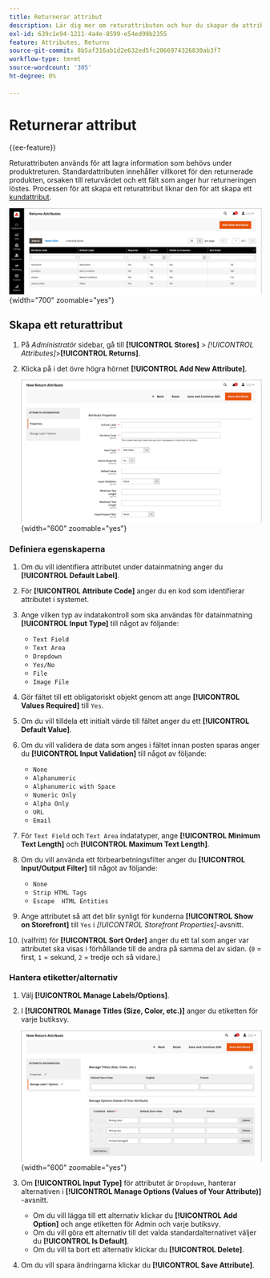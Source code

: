```yaml
---
title: Returnerar attribut
description: Lär dig mer om returattributen och hur du skapar de attribut som behövs för att bearbeta returer på din butik.
exl-id: 639c1e94-1211-4a4e-8599-e54ed99b2355
feature: Attributes, Returns
source-git-commit: 8b5af316ab1d2e632ed5fc2066974326830ab3f7
workflow-type: tm+mt
source-wordcount: '305'
ht-degree: 0%

---
```


# Returnerar attribut

{{ee-feature}}

Returattributen används för att lagra information som behövs under produktreturen. Standardattributen innehåller villkoret för den returnerade produkten, orsaken till returvärdet och ett fält som anger hur returneringen löstes. Processen för att skapa ett returattribut liknar den för att skapa ett [kundattribut](../customers/attribute-properties.md).

![Admin - Returnerar attribut](./assets/attribute-returns.png){width="700" zoomable="yes"}

## Skapa ett returattribut

1. På _Administratör_ sidebar, gå till **[!UICONTROL Stores]** > _[!UICONTROL Attributes]_>**[!UICONTROL Returns]**.

1. Klicka på i det övre högra hörnet **[!UICONTROL Add New Attribute]**.

   ![Ny Retur - attributegenskaper](./assets/attribute-returns-new-properties.png){width="600" zoomable="yes"}

### Definiera egenskaperna

1. Om du vill identifiera attributet under datainmatning anger du **[!UICONTROL Default Label]**.

1. För **[!UICONTROL Attribute Code]** anger du en kod som identifierar attributet i systemet.

1. Ange vilken typ av indatakontroll som ska användas för datainmatning **[!UICONTROL Input Type]** till något av följande:

   - `Text Field`
   - `Text Area`
   - `Dropdown`
   - `Yes/No`
   - `File`
   - `Image File`

1. Gör fältet till ett obligatoriskt objekt genom att ange **[!UICONTROL Values Required]** till `Yes`.

1. Om du vill tilldela ett initialt värde till fältet anger du ett **[!UICONTROL Default Value]**.

1. Om du vill validera de data som anges i fältet innan posten sparas anger du **[!UICONTROL Input Validation]** till något av följande:

   - `None`
   - `Alphanumeric`
   - `Alphanumeric with Space`
   - `Numeric Only`
   - `Alpha Only`
   - `URL`
   - `Email`

1. För `Text Field` och `Text Area` indatatyper, ange **[!UICONTROL Minimum Text Length]** och **[!UICONTROL Maximum Text Length]**.

1. Om du vill använda ett förbearbetningsfilter anger du **[!UICONTROL Input/Output Filter]** till något av följande:

   - `None`
   - `Strip HTML Tags`
   - `Escape  HTML Entities`

1. Ange attributet så att det blir synligt för kunderna **[!UICONTROL Show on Storefront]** till `Yes` i _[!UICONTROL Storefront Properties]_-avsnitt.

1. (valfritt) för **[!UICONTROL Sort Order]** anger du ett tal som anger var attributet ska visas i förhållande till de andra på samma del av sidan. (`0` = first, `1` = sekund, `2` = tredje och så vidare.)

### Hantera etiketter/alternativ

1. Välj **[!UICONTROL Manage Labels/Options]**.

1. I **[!UICONTROL Manage Titles (Size, Color, etc.)]** anger du etiketten för varje butiksvy.

   ![Hantera etiketter](./assets/return-attributes.png){width="600" zoomable="yes"}

1. Om **[!UICONTROL Input Type]** för attributet är `Dropdown`, hanterar alternativen i **[!UICONTROL Manage Options (Values of Your Attribute)]** -avsnitt.

   - Om du vill lägga till ett alternativ klickar du **[!UICONTROL Add Option]** och ange etiketten för Admin och varje butiksvy.
   - Om du vill göra ett alternativ till det valda standardalternativet väljer du **[!UICONTROL Is Default]**.
   - Om du vill ta bort ett alternativ klickar du **[!UICONTROL Delete]**.

1. Om du vill spara ändringarna klickar du **[!UICONTROL Save Attribute]**.
